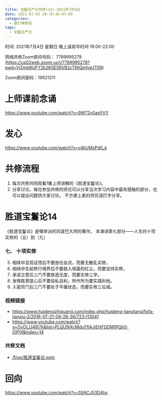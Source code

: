 ```yaml
---
title: 宝鬘庄严论共修(14)-2021年7月4日
date: 2021-07-03 20:10:46-07:00
categories:
  - 慧灯禅修班
tags:
  - 宝鬘庄严论
---
```


<!--StartFragment-->
时间: 2021年7月4日 星期日 晚上温哥华时间 19:00-22:00

网络共修Zoom房间号码： 7789995278 (<https://us02web.zoom.us/j/7789995278?pwd=VjZmbWJFY2k2K0E5RVB2cTNIQmhqUT09>)

Zoom房间密码：19621211

# 上师课前念诵

<https://www.youtube.com/watch?v=9W72v0aoYVY>

# 发心

<https://www.youtube.com/watch?v=v4kUMsPd0_k>

# 共修流程

1. 每次共修共同观看1集上师讲解的《胜道宝鬘论》。
2. 分享讨论。每位参加共修的师兄可以分享当次学习内容中最有感触的部分，也可以提出问题供大家讨论。 不方便上麦的师兄请打字分享。

# 胜道宝鬘论14

《胜道宝鬘论》是噶举派的冈波巴大师的著作。 本课讲第七部分——人生的十项实修的（五）到（九）


### 七、 十项实修

5. 相续中显现证悟后不要放任自流，而要无散乱实修。
6. 相续中生起修行境界后不要趋入喧嚣的红尘，而要坚持实修。
7. 承诺立誓后三门不要放逸无度，而要实修三学。
8. 发殊胜菩提心后不要自私自利，所作所为要实践利他。
9. 入密宗门后三门不要处于平庸状态，而要实修三坛城。


### 视频链接

* <https://www.huidengzhiguang.com/index.php/huideng-jiangtang/fofa-jianxiu-2/2016-07-21-09-26-26/723-l13041>
* <https://www.youtube.com/watch?v=OyOj_U48I7k&list=PLQU9iXcMduTflAJiEHFDDM1PQh5-DjP0l&index=14>

### 共修文档

* [/f/up/胜道宝鬘论.pptx](https://huidengvan.netlify.app/f/up/%E8%83%9C%E9%81%93%E5%AE%9D%E9%AC%98%E8%AE%BA.pptx)


# 回向

<https://www.youtube.com/watch?v=S9ACJ53D4hs>

<!--EndFragment-->

